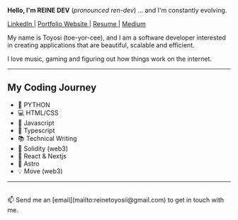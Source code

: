 **Hello, I'm REINE DEV** (*pronounced ren-dev*) ... and I'm constantly evolving.

  <a href="https://www.linkedin.com/in/toyosi-odukale/">LinkedIn </a> | 
  <a href="https://reine.dev/">Portfolio Website </a> |
  <a href="https://drive.google.com/file/d/1dBfSxLq5gyHhCPpPWuxVWob0csRIhEB4/view?usp=drive_link"> Resume </a> |
  <a href="https://medium.com/@reinetoyosii"> Medium </a>
  
My name is Toyosi (toe-yor-cee), and I am a software developer interested in creating applications that are beautiful, scalable and efficient. 

I love music, gaming and figuring out how things work on the internet. 
<br/>


---

## My Coding Journey
- 🐍 PYTHON
- 💻 HTML/CSS
- 🧠 Javascript
- 💎 Typescript
- 📚 Technical Writing
- 🌟 Solidity (web3)
- 📱 React & Nextjs
- 🚀 Astro
- 💡 Move (web3)

---

<br/>
📫 Send me an [email](mailto:reinetoyosii@gmail.com) to get in touch with me.



<!---
Rei-ne/Rei-ne is a ✨ special ✨ repository because its `README.md` (this file) appears on your GitHub profile.
You can click the Preview link to take a look at your changes.
--->
